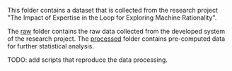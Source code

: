 This folder contains a dataset that is collected from the research project
"The Impact of Expertise in the Loop for Exploring Machine Rationality".

The [raw](./raw) folder contains the raw data collected from the developed
system of the research project. The [processed](./processed) folder contains
pre-computed data for further statistical analysis.

TODO: add scripts that reproduce the data processing.